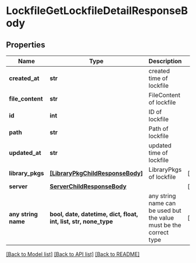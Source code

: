 # LockfileGetLockfileDetailResponseBody


## Properties
Name | Type | Description | Notes
------------ | ------------- | ------------- | -------------
**created_at** | **str** | created time of lockfile | 
**file_content** | **str** | FileContent of lockfile | 
**id** | **int** | ID of lockfile | 
**path** | **str** | Path of lockfile | 
**updated_at** | **str** | updated time of lockfile | 
**library_pkgs** | [**[LibraryPkgChildResponseBody]**](LibraryPkgChildResponseBody.md) | LibraryPkgs of lockfile | [optional] 
**server** | [**ServerChildResponseBody**](ServerChildResponseBody.md) |  | [optional] 
**any string name** | **bool, date, datetime, dict, float, int, list, str, none_type** | any string name can be used but the value must be the correct type | [optional]

[[Back to Model list]](../README.md#documentation-for-models) [[Back to API list]](../README.md#documentation-for-api-endpoints) [[Back to README]](../README.md)



